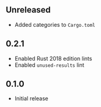 Unreleased
----------
- Added categories to `Cargo.toml`


0.2.1
-----
- Enabled Rust 2018 edition lints
- Enabled `unused-results` lint


0.1.0
-----
- Initial release
